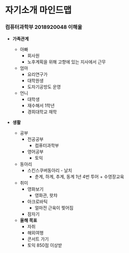 # 자기소개 마인드맵
### 컴퓨터과학부 2018920048 이해울 

* **가족관계** 
  * 아빠
    * 회사원
    * 노후계획을 위해 고향에 있는 지사에서 근무
  * 엄마
    * 요리연구가
    * 대학원생
    * 도자기공방도 운영
  * 언니
    * 대학생 
    * 재수해서 1학년
    * 경희대학교 재학
  
* **생활**
  * 공부
    * 전공공부 
      * 컴퓨터과학부
    * 영어공부
      * 토익
  * 동아리
    * 스킨스쿠버동아리 - 날치
      * 춘계, 하계, 추계, 동계 1년 4번 투어 + 수영장교육
  * 취미
    * 영화보기
      * 영화관, 왓챠
    * 아크로바틱
      * 얼마전 근육이 찢어짐
    * 잠자기 
  * **올해 목표**
    * 자취
    * 해외여행
    * 콘서트 가기
    * 토익 850점 이상받
    
  
